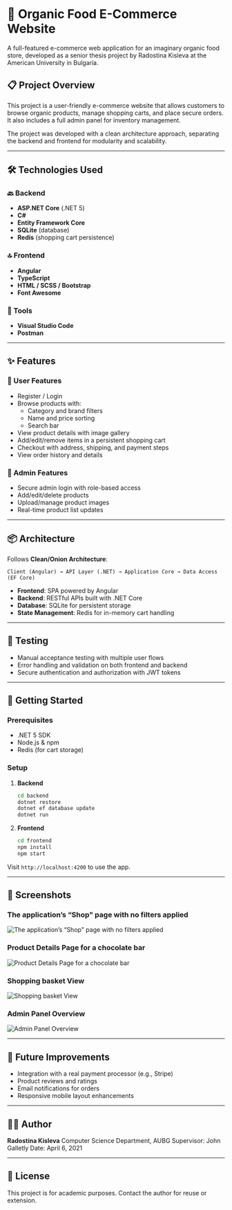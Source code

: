 # 🌱 Organic Food E-Commerce Website

A full-featured e-commerce web application for an imaginary organic food store, developed as a senior thesis project by Radostina Kisleva at the American University in Bulgaria.

## 📋 Project Overview

This project is a user-friendly e-commerce website that allows customers to browse organic products, manage shopping carts, and place secure orders. It also includes a full admin panel for inventory management.

The project was developed with a clean architecture approach, separating the backend and frontend for modularity and scalability.

---

## 🛠️ Technologies Used

### 🔙 Backend
- **ASP.NET Core** (.NET 5)
- **C#**
- **Entity Framework Core**
- **SQLite** (database)
- **Redis** (shopping cart persistence)

### 🔝 Frontend
- **Angular**
- **TypeScript**
- **HTML / SCSS / Bootstrap**
- **Font Awesome**

### 🔧 Tools
- **Visual Studio Code**
- **Postman**

---

## ✨ Features

### 👤 User Features
- Register / Login
- Browse products with:
  - Category and brand filters
  - Name and price sorting
  - Search bar
- View product details with image gallery
- Add/edit/remove items in a persistent shopping cart
- Checkout with address, shipping, and payment steps
- View order history and details

### 🔐 Admin Features
- Secure admin login with role-based access
- Add/edit/delete products
- Upload/manage product images
- Real-time product list updates

---

## 📦 Architecture

Follows **Clean/Onion Architecture**:

```
Client (Angular) → API Layer (.NET) → Application Core → Data Access (EF Core)
```

- **Frontend**: SPA powered by Angular
- **Backend**: RESTful APIs built with .NET Core
- **Database**: SQLite for persistent storage
- **State Management**: Redis for in-memory cart handling

---

## 🧪 Testing

- Manual acceptance testing with multiple user flows
- Error handling and validation on both frontend and backend
- Secure authentication and authorization with JWT tokens

---

## 🚀 Getting Started

### Prerequisites
- .NET 5 SDK
- Node.js & npm
- Redis (for cart storage)

### Setup

1. **Backend**
   ```bash
   cd backend
   dotnet restore
   dotnet ef database update
   dotnet run
   ```

2. **Frontend**
   ```bash
   cd frontend
   npm install
   npm start
   ```

Visit `http://localhost:4200` to use the app.

---

## 📸 Screenshots

### The application’s “Shop" page with no filters applied

![The application’s “Shop" page with no filters applied](img/shop_page.png)

### Product Details Page for a chocolate bar

![Product Details Page for a chocolate bar](img/product_detail_page.png)

### Shopping basket View

![Shopping basket View](img/basket.png)

### Admin Panel Overview

![Admin Panel Overview](img/admin_panel.png)

---

## 📌 Future Improvements

- Integration with a real payment processor (e.g., Stripe)
- Product reviews and ratings
- Email notifications for orders
- Responsive mobile layout enhancements

---

## 👩‍💻 Author

**Radostina Kisleva**
Computer Science Department, AUBG
Supervisor: John Galletly
Date: April 6, 2021

---

## 📄 License

This project is for academic purposes. Contact the author for reuse or extension.